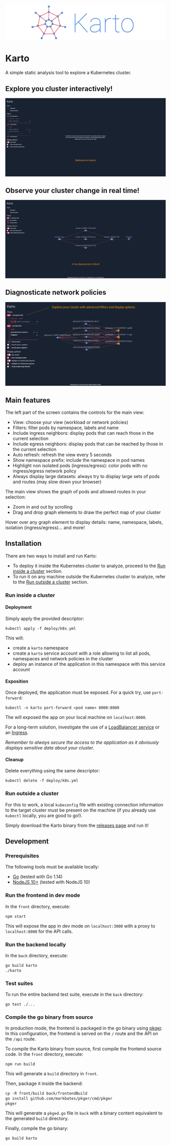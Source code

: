 ![demo](docs/assets/karto-logo.png)

# Karto

A simple static analysis tool to explore a Kubernetes cluster.

## Explore you cluster interactively!

![deployment-demo](docs/assets/exploring-demo.gif)

## Observe your cluster change in real time!

![deployment-demo](docs/assets/deployment-demo.gif)

## Diagnosticate network policies

![network-policy-demo](docs/assets/network-policy-demo.gif)

## Main features

The left part of the screen contains the controls for the main view:
- View: choose your view (workload or network policies)
- Filters: filter pods by namespace, labels and name
- Include ingress neighbors: display pods that can reach those in the current selection 
- Include egress neighbors: display pods that can be reached by those in the current selection
- Auto refresh: refresh the view every 5 seconds
- Show namespace prefix: include the namespace in pod names
- Highlight non isolated pods (ingress/egress): color pods with no ingress/egress network policy
- Always display large datasets: always try to display large sets of pods and routes (may slow down your browser)

The main view shows the graph of pods and allowed routes in your selection:
- Zoom in and out by scrolling
- Drag and drop graph elements to draw the perfect map of your cluster

Hover over any graph element to display details: name, namespace, labels, isolation (ingress/egress)... and more!

## Installation

There are two ways to install and run Karto:
- To deploy it inside the Kubernetes cluster to analyze, proceed to the 
[Run inside a cluster](#run-inside-a-cluster) section.
- To run it on any machine outside the Kubernetes cluster to analyze, refer to the 
[Run outside a cluster](#run-outside-a-cluster) section.

### Run inside a cluster

#### Deployment

Simply apply the provided descriptor:
```shell script
kubectl apply -f deploy/k8s.yml
```
This will:
- create a `karto` namespace
- create a `karto` service account with a role allowing to list all pods, namespaces and network 
policies in the cluster
- deploy an instance of the application in this namespace with this service account

#### Exposition

Once deployed, the application must be exposed. For a quick try, use `port-forward`:
```shell script
kubectl -n karto port-forward <pod name> 8000:8000
```
The will exposed the app on your local machine on `localhost:8000`.

For a long-term solution, investigate the use of a [LoadBalancer service](
https://kubernetes.io/docs/concepts/services-networking/service/#publishing-services-service-types) or an [Ingress](
https://kubernetes.io/docs/concepts/services-networking/ingress/).

*Remember to always secure the access to the application as it obviously displays sensitive data about your cluster.* 

#### Cleanup

Delete everything using the same descriptor:
```shell script
kubectl delete -f deploy/k8s.yml
```

### Run outside a cluster

For this to work, a local `kubeconfig` file with existing connection information to the target cluster must be present
on the machine (if you already use `kubectl` locally, you are good to go!). 

Simply download the Karto binary from the [releases page](https://github.com/Zenika/karto/releases) and run it!

## Development

### Prerequisites

The following tools must be available locally:
- [Go](https://golang.org/doc/install) (tested with Go 1.14)
- [NodeJS 10+](https://nodejs.org/en/download/) (tested with NodeJS 10)

### Run the frontend in dev mode

In the `front` directory, execute:
```shell script
npm start
```
This will expose the app in dev mode on `localhost:3000` with a proxy to `localhost:8000` for the API calls.

### Run the backend locally

In the `back` directory, execute: 
```shell script
go build karto
./karto
```

### Test suites

To run the entire backend test suite, execute in the `back` directory: 
```shell script
go test ./...
```

### Compile the go binary from source

In production mode, the frontend is packaged in the go binary using [pkger](https://github.com/markbates/pkger). In this
configuration, the frontend is served on the `/` route and the API on the `/api` route.

To compile the Karto binary from source, first compile the frontend source code. In the `front` directory, execute:
```shell script
npm run build
```
This will generate a `build` directory in `front`.

Then, package it inside the backend:
```shell script
cp -R front/build back/frontendBuild
go install github.com/markbates/pkger/cmd/pkger
pkger
```
This will generate a `pkged.go` file in `back` with a binary content equivalent to the generated `build` directory.

Finally, compile the go binary:
```shell script
go build karto
```
